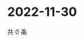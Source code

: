 # 2022-11-30

共 0 条

<!-- BEGIN WEIBO -->
<!-- 最后更新时间 Wed Nov 30 2022 13:13:58 GMT+0800 (China Standard Time) -->

<!-- END WEIBO -->
